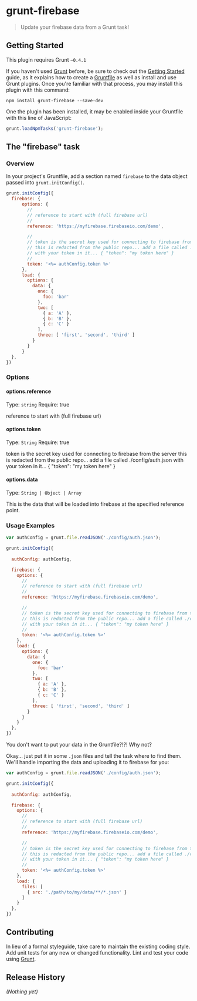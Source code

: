 # grunt-firebase

> Update your firebase data from a Grunt task!

## Getting Started
This plugin requires Grunt `~0.4.1`

If you haven't used [Grunt](http://gruntjs.com/) before, be sure to check out the [Getting Started](http://gruntjs.com/getting-started) guide, as it explains how to create a [Gruntfile](http://gruntjs.com/sample-gruntfile) as well as install and use Grunt plugins. Once you're familiar with that process, you may install this plugin with this command:

```shell
npm install grunt-firebase --save-dev
```

One the plugin has been installed, it may be enabled inside your Gruntfile with this line of JavaScript:

```js
grunt.loadNpmTasks('grunt-firebase');
```

## The "firebase" task

### Overview
In your project's Gruntfile, add a section named `firebase` to the data object passed into `grunt.initConfig()`.

```js
grunt.initConfig({
  firebase: {
      options: {
        //
        // reference to start with (full firebase url)
        //
        reference: 'https://myfirebase.firebaseio.com/demo',

        //
        // token is the secret key used for connecting to firebase from the server
        // this is redacted from the public repo... add a file called ./config/auth.json
        // with your token in it... { "token": "my token here" }
        //
        token: '<%= authConfig.token %>'
      },
      load: {
        options: {
          data: {
            one: {
              foo: 'bar'
            },
            two: [
              { a: 'A' },
              { b: 'B' },
              { c: 'C' }
            ],
            three: [ 'first', 'second', 'third' ]
          }
        }
      }
  },
})
```

### Options

#### options.reference
Type: `string`
Require: true

reference to start with (full firebase url)

#### options.token
Type: `String`
Require: true

token is the secret key used for connecting to firebase from the server
this is redacted from the public repo... add a file called ./config/auth.json
with your token in it... { "token": "my token here" }

#### options.data
Type: `String | Object | Array`

This is the data that will be loaded into firebase at the specified reference point.

### Usage Examples

```js
var authConfig = grunt.file.readJSON('./config/auth.json');

grunt.initConfig({
  
  authConfig: authConfig,

  firebase: {
    options: {
      //
      // reference to start with (full firebase url)
      //
      reference: 'https://myfirebase.firebaseio.com/demo',

      //
      // token is the secret key used for connecting to firebase from the server
      // this is redacted from the public repo... add a file called ./config/auth.json
      // with your token in it... { "token": "my token here" }
      //
      token: '<%= authConfig.token %>'
    },
    load: {
      options: {
        data: {
          one: {
            foo: 'bar'
          },
          two: [
            { a: 'A' },
            { b: 'B' },
            { c: 'C' }
          ],
          three: [ 'first', 'second', 'third' ]
        }
      }
    }
  },
})
```

You don't want to put your data in the Gruntfile?!?! Why not?

Okay... just put it in some `.json` files and tell the task where to find them. We'll handle importing the data and uploading it to firebase for you:

```js
var authConfig = grunt.file.readJSON('./config/auth.json');

grunt.initConfig({
  
  authConfig: authConfig,

  firebase: {
    options: {
      //
      // reference to start with (full firebase url)
      //
      reference: 'https://myfirebase.firebaseio.com/demo',

      //
      // token is the secret key used for connecting to firebase from the server
      // this is redacted from the public repo... add a file called ./config/auth.json
      // with your token in it... { "token": "my token here" }
      //
      token: '<%= authConfig.token %>'
    },
    load: {
      files: [
        { src: './path/to/my/data/**/*.json' }
      ]
    }
  },
})
```

## Contributing
In lieu of a formal styleguide, take care to maintain the existing coding style. Add unit tests for any new or changed functionality. Lint and test your code using [Grunt](http://gruntjs.com/).

## Release History
_(Nothing yet)_
